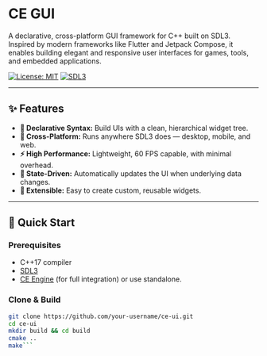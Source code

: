 # CE GUI

A declarative, cross-platform GUI framework for C++ built on SDL3. Inspired by modern frameworks like Flutter and Jetpack Compose, it enables building elegant and responsive user interfaces for games, tools, and embedded applications.

[![License: MIT](https://img.shields.io/badge/License-MIT-yellow.svg)](https://opensource.org/licenses/MIT)
[![SDL3](https://img.shields.io/badge/SDL-3.0-7a1dad?logo=SDL)](https://www.libsdl.org/)

---

## ✨ Features

- **📝 Declarative Syntax:** Build UIs with a clean, hierarchical widget tree.
- **🎨 Cross-Platform:** Runs anywhere SDL3 does — desktop, mobile, and web.
- **⚡ High Performance:** Lightweight, 60 FPS capable, with minimal overhead.
- **🔄 State-Driven:** Automatically updates the UI when underlying data changes.
- **🧩 Extensible:** Easy to create custom, reusable widgets.

---

## 🚀 Quick Start

### Prerequisites
- C++17 compiler
- [SDL3](https://github.com/libsdl-org/SDL)
- [CE Engine](https://github.com/CasEverling/ce-engine) (for full integration) or use standalone.

### Clone & Build
```bash
git clone https://github.com/your-username/ce-ui.git
cd ce-ui
mkdir build && cd build
cmake ..
make```
